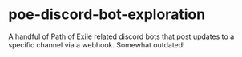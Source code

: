# poe-discord-bot-exploration
A handful of Path of Exile related discord bots that post updates to a specific channel via a webhook. Somewhat outdated!
